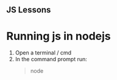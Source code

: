 JS Lessons
----------
# Running js in nodejs
1. Open a terminal / cmd 
1. In the command prompt run:
	>node <js file name>